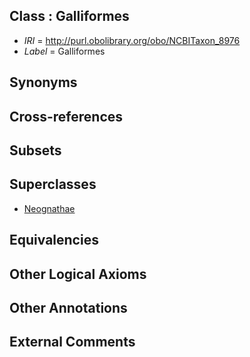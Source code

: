
## Class : Galliformes

 * *IRI* = http://purl.obolibrary.org/obo/NCBITaxon_8976
 * *Label* = Galliformes

## Synonyms


## Cross-references


## Subsets


## Superclasses

 * [Neognathae](../../NCBITaxon/25/NCBITaxon_8825.md)

## Equivalencies


## Other Logical Axioms


## Other Annotations


## External Comments


